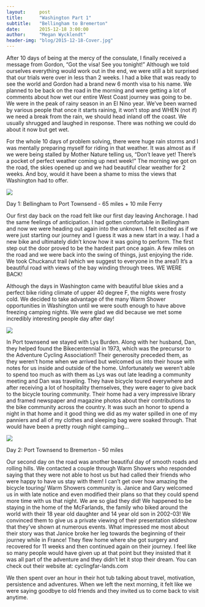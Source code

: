 ```yaml
---
layout:     post
title:      "Washington Part 1"
subtitle:   "Bellingham to Bremerton"
date:       2015-12-18 3:00:00
author:     "Megan Wycklendt"
header-img: "blog/2015-12-18-Cover.jpg"
---
```


After 10 days of being at the mercy of the consulate, I finally received a message from Gordon, “Got the visa! See you tonight!” Although we told ourselves everything would work out in the end, we were still a bit surprised that our trials were over in less than 2 weeks. I had a bike that was ready to see the world and Gordon had a brand new 6 month visa to his name. We planned to be back on the road in the morning and were getting a lot of comments about how wet our entire West Coast journey
was going to be. We were in the peak of rainy season in an El Nino year. We’ve been warned by various people that once it starts raining, it won’t stop and WHEN (not if) we need a break from the rain, we should head inland off the coast. We usually shrugged and laughed in response. There was nothing we could do about it now but get wet.

For the whole 10 days of problem solving, there were huge rain storms and I was mentally preparing myself for riding in that weather.  It was almost as if we were being stalled by Mother Nature telling us, “Don’t leave yet! There’s a pocket of perfect weather coming up next week!” The morning we got on the road, the skies opened up and we had beautiful clear weather for 2 weeks. And boy, would it have been a shame to miss the views that Washington had to offer.

<img class="img-responsive center-block" src ="{{ site.url }}/blog/2015-12-18-Views.jpg"/>

Day 1: Bellingham to Port Townsend - 65 miles + 10 mile Ferry

Our first day back on the road felt like our first day leaving Anchorage. I had the same feelings of anticipation. I had gotten comfortable in Bellingham and now we were heading out again into the unknown. I felt excited as if we were just starting our journey and I guess it was a new start in a way. I had a new bike and ultimately didn’t know how it was going to perform. The first step out the door proved to be the hardest part once again. A few miles on the road and we were back into the swing
of things, just enjoying the ride. We took Chuckanut trail (which we suggest to everyone in the area!) It’s a beautiful road with views of the bay winding through trees. WE WERE BACK!

Although the days in Washington came with beautiful blue skies and a perfect bike riding climate of upper 40 degree F, the nights were frosty cold. We decided to take advantage of the many Warm Shower opportunities in Washington until we were south enough to have above freezing camping nights. We were glad we did because we met some incredibly interesting people day after day!

<img class="img-responsive center-block" src ="{{ site.url }}/blog/2015-12-18-Lys.jpg"/>

In Port townsend we stayed with Lys Burden. Along with her husband, Dan, they helped found the Bikecentennial in 1973, which was the precursor to the Adventure Cycling Association!! Their generosity preceded them, as they weren’t home when we arrived but welcomed us into their house with notes for us inside and outside of the home. Unfortunately we weren’t able to spend too much as with them as Lys was out late leading a community meeting and Dan was traveling. They have bicycle toured
everywhere and after receiving a lot of hospitality themselves, they were eager to give back to the bicycle touring community. Their home had a very impressive library and framed newspaper and magazine photos about their contributions to the bike community across the country. It was such an honor to spend a night in that home and it good thing we did as my water spilled in one of my panniers and all of my clothes and sleeping bag were soaked through. That would have been a pretty rough night
camping…

<img class="img-responsive center-block" src ="{{ site.url }}/blog/2015-12-18-Old.jpg"/>

Day 2: Port Townsend to Bremerton - 50 miles

Our second day on the road was another beautiful day of smooth roads and rolling hills. We contacted a couple through Warm Showers who responded saying that they were not able to host us but had called their friends who were happy to have us stay with them! I can’t get over how amazing the bicycle touring/ Warm Showers community is. Janice and Gary welcomed us in with late notice and even modified their plans so that they could spend more time with us that night. We are so glad they did! We
happened to be staying in the home of the McFarlands, the family who biked around the world with their 18 year old daughter and 14 year old son in 2002-03! We convinced them to give us a private viewing of their presentation slideshow that they’ve shown at numerous events. What impressed me most about their story was that Janice broke her leg towards the beginning of their journey while in France! They flew home where she got surgery and recovered for 11 weeks and then continued again on their
journey. I feel like so many people would have given up at that point but they insisted that it was all part of the adventure and they didn’t let it stop their dream. You can check out their website at: cyclingfar-lands.com

We then spent over an hour in their hot tub talking about travel, motivation, persistence and adventures. When we left the next morning, it felt like we were saying goodbye to old friends and they invited us to come back to visit anytime.
